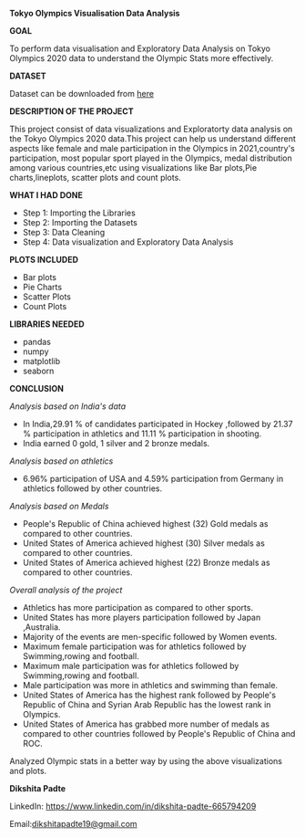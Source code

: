 **Tokyo Olympics Visualisation Data Analysis**


**GOAL**

To perform data visualisation and Exploratory Data Analysis on Tokyo Olympics 2020 data to understand the Olympic Stats more effectively.


**DATASET**

Dataset can be downloaded from [here](https://www.kaggle.com/arjunprasadsarkhel/2021-olympics-in-tokyo)


**DESCRIPTION OF THE PROJECT**

This project consist of data visualizations and Exploratorty data analysis on the Tokyo Olympics 2020 data.This project can help us understand different aspects like female and male participation in the Olympics in 2021,country's participation, most popular sport played in the Olympics, medal distribution among various countries,etc using visualizations like Bar plots,Pie charts,lineplots, scatter plots and count plots.



**WHAT I HAD DONE**
- Step 1: Importing the Libraries
- Step 2: Importing the Datasets
- Step 3: Data Cleaning
- Step 4: Data visualization and Exploratory Data Analysis



**PLOTS INCLUDED**
- Bar plots
- Pie Charts
- Scatter Plots
- Count Plots




**LIBRARIES NEEDED**
- pandas
- numpy
- matplotlib
- seaborn




**CONCLUSION**

*Analysis based on India's data*

- In India,29.91 % of candidates participated in Hockey ,followed by 21.37 % participation in athletics and 11.11 % participation in shooting.
- India earned 0 gold, 1 silver and 2 bronze medals.

*Analysis based on athletics*

- 6.96% participation of USA and 4.59% participation from Germany in athletics followed by other countries.


*Analysis based on Medals*
- People's Republic of China achieved highest (32) Gold medals as compared to other countries.
- United States of America achieved highest (30) Silver medals as compared to other countries.
- United States of America achieved highest (22) Bronze medals as compared to other countries.


*Overall analysis of the project*


- Athletics has more participation as compared to other sports.
- United States has more players participation followed by Japan ,Australia.
- Majority of the events are men-specific followed by Women events.
- Maximum female participation was for athletics followed by Swimming,rowing and football.
- Maximum male participation was for athletics followed by Swimming,rowing and football.
- Male participation was more in athletics and swimming than female.
- United States of America has the highest rank followed by People's Republic of China and Syrian Arab Republic has the lowest rank in Olympics.
- United States of America has grabbed more number of medals as compared to other countries followed by People's Republic of China and ROC.
  


Analyzed Olympic stats in a better way by using the above visualizations and plots.

**Dikshita Padte**



LinkedIn: https://www.linkedin.com/in/dikshita-padte-665794209

Email:dikshitapadte19@gmail.com





